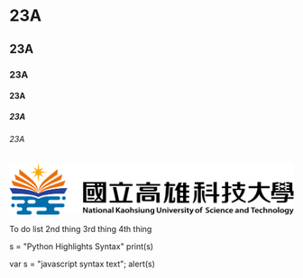# 23A
## 23A
### 23A
#### 23A
##### 23A
###### 23A

![NKUST](nkust.png "高科大")


To do list
 2nd thing
 3rd thing
 4th thing


s = "Python Highlights Syntax"
print(s)

var s = "javascript syntax text";
alert(s)
